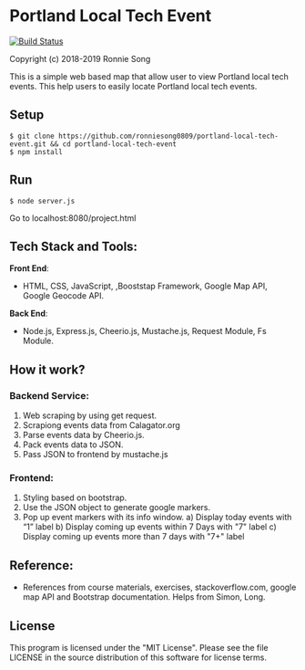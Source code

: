 # Portland Local Tech Event

[![Build Status](https://travis-ci.com/ronniesong0809/portland-local-tech-event.svg?branch=master)](https://travis-ci.com/ronniesong0809/portland-local-tech-event)

Copyright (c) 2018-2019 Ronnie Song

This is a simple web based map that allow user to view Portland local tech events. This help users to easily locate Portland local tech events.

## Setup

```shell
$ git clone https://github.com/ronniesong0809/portland-local-tech-event.git && cd portland-local-tech-event
$ npm install
```

## Run

```shell
$ node server.js
```

Go to localhost:8080/project.html

## Tech Stack and Tools:

**Front End**:

- HTML, CSS, JavaScript, ,Booststap Framework, Google Map API, Google Geocode API.

**Back End**:

- Node.js, Express.js, Cheerio.js, Mustache.js, Request Module, Fs Module.

## How it work?

### Backend Service:
1. Web scraping by using get request.
2. Scrapiong events data from Calagator.org
3. Parse events data by Cheerio.js.
3. Pack events data to JSON.
4. Pass JSON to frontend by mustache.js

### Frontend:
1. Styling based on bootstrap.
2. Use the JSON object to generate google markers.
4. Pop up event markers with its info window.
a) Display today events with “1” label
b) Display coming up events within 7 Days with "7" label 
c) Display coming up events more than 7 days with "7+" label 

## Reference:
- References from course materials, exercises, stackoverflow.com, google map API and Bootstrap documentation. Helps from Simon, Long.

## License

This program is licensed under the "MIT License". Please see the file LICENSE in the source distribution of this software for license terms.

